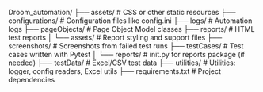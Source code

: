 Droom_automation/
├── assets/ # CSS or other static resources
├── configurations/ # Configuration files like config.ini
├── logs/ # Automation logs
├── pageObjects/ # Page Object Model classes
├── reports/ # HTML test reports
│ └── assets/ # Report styling and support files
├── screenshots/ # Screenshots from failed test runs
├── testCases/ # Test cases written with Pytest
│ └── reports/ # init.py for reports package (if needed)
├── testData/ # Excel/CSV test data
├── utilities/ # Utilities: logger, config readers, Excel utils
├── requirements.txt # Project dependencies

